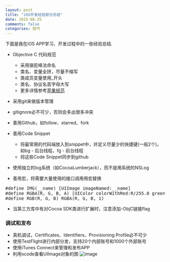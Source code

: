 ```yaml
---
layout: post
title: "iOS开发经验部分总结"
date: 2015-06-25
comments: false
categories: 技巧
---
```

下面是我在iOS APP学习、开发过程中的一些经验总结.

* Objective C 代码规范
	* 采用骆驼峰法命名
	* 类名、变量全拼，尽量不缩写
	* 类成员变量使用_开头
	* 类名、协议名首字母大写	
	* 更多详情参考[苹果规范](https://developer.apple.com/library/mac/documentation/Cocoa/Conceptual/CodingGuidelines/CodingGuidelines.pdf)
	
* 采用git来做版本管理
* gitignore必不可少，否则会多出很多冲突
* 善用Github，如follow、starred、fork

* 善用Code Snippet
	* 将最常用的代码端放入到snippet中，并定义尽量少的快捷键(一般2个)，如bg - 后台线程，fg - 前台线程
	* 将这些Code Snippet同步到github
	
* 使用独立的log系统（如CocoaLumberjack），而不是用系统的NSLog
* 善用宏，将需要大量使用的接口调用用宏替换
<pre>
#define IMG(__name) [UIImage imageNamed:__name]
#define RGBA(R, G, B, A) [UIColor colorWithRed:R/255.0 green:G/255.0 blue:B/255.0 alpha:A]
#define RGB(R, G, B) RGBA(R, G, B, 1)
</pre>
* 当第三方库中有对Cocoa SDK类进行扩展时，注意添加-ObjC链接flag

### 调试和发布
* 真机调试，Certificates、Identifiers、Provisioning Profile必不可少
* 使用TestFlight进行内部分发，支持20个内部账号和1000个外部账号
* 使用iTunes Connect来管理和发布APP
* 利用xcode查看UIImage对象的图
![image](http://7ximmr.com1.z0.glb.clouddn.com/xcode_debug_show_uiimage.jpg)